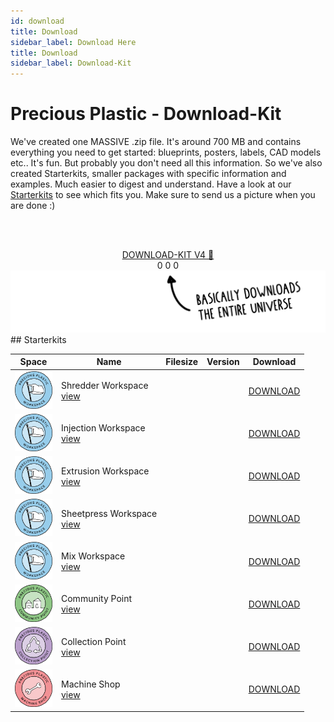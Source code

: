 ```yaml
---
id: download
title: Download
sidebar_label: Download Here
title: Download
sidebar_label: Download-Kit
---
```


<style>
:root {
  --highlight: #ffe084;
  --links: #29bbe3;
  --hover: rgb(131, 206, 235);
}
</style>

# Precious Plastic - Download-Kit

We've created one MASSIVE .zip file. It's around 700 MB and contains everything you need to get started: blueprints, posters, labels, CAD models etc..
It's fun. But probably you don't need all this information. So we've also created Starterkits, smaller packages with specific information and examples. Much easier to digest and understand. Have a look at our [Starterkits](https://preciousplastic.com/starterkits/overview.html) to see which fits you. Make sure to send us a picture when you are done :)


<br><br>
<center>
<a id="kit" class="downloadButton js-getLinkDetails" href="https://api.github.com/repos/ONEARMY/precious-plastic-kit/releases">DOWNLOAD-KIT V4 🤙</a><br>
<span align="center" id="kit-downloadCount" class="fileStats">0</span>
<span align="center" id="kit-fileSize" class="fileStats">0</span>
<span align="center" id="kit-version" class="fileStats">0</span>
</center>
<img src="assets/download/arrow.png"/>
<br>
## Starterkits

|  Space  | Name       | Filesize  |Version |Download|
|---|----------------|--------|--------|--------|
| <img src="assets/universe/badge-workspace.png" width="60"/>| Shredder Workspace<br>[view](https://preciousplastic.com/starterkits/showcase/shredder.html)  |  <span id="shredder-fileSize"></span> | <span id="shredder-version"></span>  | <a id="shredder" class="small downloadButton js-getLinkDetails" href="https://api.github.com/repos/ONEARMY/precious-plastic-starterkit-shredder/releases">DOWNLOAD</a><div id="shredder-downloadCount"></div> |
| <img src="assets/universe/badge-workspace.png" width="60"/>| Injection Workspace<br>[view](https://preciousplastic.com/starterkits/showcase/injection.html)   | <span id="injection-fileSize"></span> | <span id="injection-version"></span>       | <a id="injection" class="small downloadButton js-getLinkDetails" href="https://api.github.com/repos/ONEARMY/precious-plastic-starterkit-injection/releases">DOWNLOAD</a><div id="injection-downloadCount"></div>   |
| <img src="assets/universe/badge-workspace.png" width="60"/>| Extrusion Workspace<br>[view](https://preciousplastic.com/starterkits/showcase/extrusion.html)   | <span id="extrusion-fileSize"></span> | <span id="extrusion-version"></span>      | <a id="extrusion" class="small downloadButton js-getLinkDetails" href="https://api.github.com/repos/ONEARMY/precious-plastic-starterkit-extrusion/releases">DOWNLOAD</a><div id="extrusion-downloadCount"></div>  |
| <img src="assets/universe/badge-workspace.png" width="60"/>| Sheetpress Workspace<br>[view](https://preciousplastic.com/starterkits/showcase/sheetpress.html)  | <span id="sheetpress-fileSize"></span> | <span id="sheetpress-version"></span>        | <a id="sheetpress" class="small downloadButton js-getLinkDetails" href="https://api.github.com/repos/ONEARMY/precious-plastic-starterkit-sheetpress/releases">DOWNLOAD</a><div id="sheetpress-downloadCount"></div>    |
| <img src="assets/universe/badge-workspace.png" width="60"/>| Mix Workspace<br>[view](https://preciousplastic.com/starterkits/showcase/mix.html)  | <span id="mix-fileSize"></span> | <span id="mix-version"></span>      | <a id="mix" class="small downloadButton js-getLinkDetails" href="https://api.github.com/repos/ONEARMY/precious-plastic-starterkit-mix/releases">DOWNLOAD</a><div id="mix-downloadCount"></div>    |
| <img src="assets/universe/badge-community-point.png" width="60"/>| Community Point<br>[view](https://preciousplastic.com/starterkits/showcase/community-point.html)  | <span id="community-fileSize"></span> | <span id="community-version"></span>         | <a id="community" class="small downloadButton js-getLinkDetails" href="https://api.github.com/repos/ONEARMY/precious-plastic-starterkit-community/releases">DOWNLOAD</a><div id="community-downloadCount"></div>    |
| <img src="assets/universe/badge-collection-point.png" width="60"/>| Collection Point<br>[view](https://preciousplastic.com/starterkits/showcase/collection-point.html)  | <span id="collection-fileSize"></span> | <span id="collection-version"></span>       | <a id="collection" class="small downloadButton js-getLinkDetails" href="https://api.github.com/repos/ONEARMY/precious-plastic-starterkit-collection/releases">DOWNLOAD</a><div id="collection-downloadCount"></div>     |
| <img src="assets/universe/badge-machine-shop.png" width="60"/>| Machine Shop <br>[view](https://preciousplastic.com/starterkits/showcase/machine-shop.html)  | <span id="machine-fileSize"></span> | <span id="machine-version"></span>           | <a id="machine" class="small downloadButton js-getLinkDetails" href="https://api.github.com/repos/ONEARMY/precious-plastic-starterkit-machine/releases">DOWNLOAD</a><div id="machine-downloadCount"></div>     |

